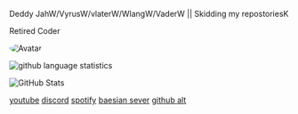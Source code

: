 Deddy JahW/VyrusW/vlaterW/WlangW/VaderW || Skidding my repostoriesK

Retired Coder 

<img src="https://cdn.discordapp.com/attachments/775212346401620018/781547766890496030/IMG_exlaqu.gif" alt="Avatar" style="border-radius: 75%;">

![github language statistics](https://github-readme-stats.vercel.app/api/top-langs/?username=23th&show_icons=true&layout=compact&theme=tokyonight)

![GitHub Stats](https://github-readme-stats.vercel.app/api?username=23th&show_icons=true&theme=dark)


<a href="https://www.https://www.youtube.com/channel/UCxMk-osy-Ar3LYSlPLX6WZg">youtube</a>
<a href="https://dsc.bio/treeshing">discord</a>
<a href="https://open.spotify.com/user/wxx8fw2khtw68ur1qxjt3iasf">spotify</a>
<a href="https://discord.gg/5NwuYxx6Rk">baesian sever</a>
<a href="https://github.com/bullyed">github alt</a>
